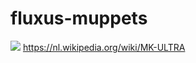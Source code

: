 
# fluxus-muppets

![](https://github.com/nondejus/fluxus-muppet/blob/main/ArtBoard%20Image%20(144).jpg)
https://nl.wikipedia.org/wiki/MK-ULTRA
